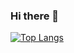 ### Hi there 👋

[![Top Langs](https://github-readme-stats.vercel.app/api/top-langs/?username=adko1396&langs_count=1&layout=compact&card_width=445&card_height=195&theme=dark)](https://github.com/anuraghazra/github-readme-stats)











<!--
**adko1396/adko1396** is a ✨ _special_ ✨ repository because its `README.md` (this file) appears on your GitHub profile.

Here are some ideas to get you started:

- 🔭 I’m currently working on ...
- 🌱 I’m currently learning ...
- 👯 I’m looking to collaborate on ...
- 🤔 I’m looking for help with ...
- 💬 Ask me about ...
- 📫 How to reach me: ...
- 😄 Pronouns: ...
- ⚡ Fun fact: ...




-->
